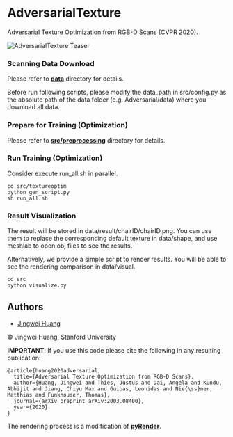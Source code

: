 # AdversarialTexture
Adversarial Texture Optimization from RGB-D Scans (CVPR 2020).

![AdversarialTexture Teaser](https://github.com/hjwdzh/AdversarialTexture/raw/master/res/teaser.png)

### Scanning Data Download
Please refer to [**data**](https://github.com/hjwdzh/AdversarialTexture/raw/master/data/) directory for details.

Before run following scripts, please modify the data_path in src/config.py as the absolute path of the data folder (e.g. Adversarial/data) where you download all data.

### Prepare for Training (Optimization)
Please refer to [**src/preprocessing**](https://github.com/hjwdzh/AdversarialTexture/raw/master/src/preprocessing) directory for details.

### Run Training (Optimization)
Consider execute run_all.sh in parallel.
```
cd src/textureoptim
python gen_script.py
sh run_all.sh
```

### Result Visualization
The result will be stored in data/result/chairID/chairID.png. You can use them to replace the corresponding default texture in data/shape, and use meshlab to open obj files to see the results.

Alternatively, we provide a simple script to render results. You will be able to see the rendering comparison in data/visual.
```
cd src
python visualize.py
```

## Authors
- [Jingwei Huang](mailto:jingweih@stanford.edu)

&copy; Jingwei Huang, Stanford University

**IMPORTANT**: If you use this code please cite the following in any resulting publication:
```
@article{huang2020adversarial,
  title={Adversarial Texture Optimization from RGB-D Scans},
  author={Huang, Jingwei and Thies, Justus and Dai, Angela and Kundu, Abhijit and Jiang, Chiyu Max and Guibas, Leonidas and Nie{\ss}ner, Matthias and Funkhouser, Thomas},
  journal={arXiv preprint arXiv:2003.08400},
  year={2020}
}
```
The rendering process is a modification of [**pyRender**](https://github.com/hjwdzh/pyRender).
